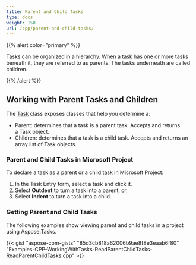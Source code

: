 ```yaml
---
title: Parent and Child Tasks
type: docs
weight: 150
url: /cpp/parent-and-child-tasks/
---
```


{{% alert color="primary" %}} 

Tasks can be organized in a hierarchy. When a task has one or more tasks beneath it, they are referred to as parents. The tasks underneath are called children.

{{% /alert %}}

## **Working with Parent Tasks and Children**
The [Task](https://apireference.aspose.com/tasks/cpp/class/aspose.tasks.task) class exposes classes that help you determine a:

- Parent: determines that a task is a parent task. Accepts and returns a Task object.
- Children: determines that a task is a child task. Accepts and returns an array list of Task objects.
### **Parent and Child Tasks in Microsoft Project**
To declare a task as a parent or a child task in Microsoft Project:

1. In the Task Entry form, select a task and click it.
2. Select **Outdent** to turn a task into a parent, or,
3. Select **Indent** to turn a task into a child.
### **Getting Parent and Child Tasks**
The following examples show viewing parent and child tasks in a project using Aspose.Tasks.

{{< gist "aspose-com-gists" "85d3cb818a62006b9ae8f8e3eaab6f80" "Examples-CPP-WorkingWithTasks-ReadParentChildTasks-ReadParentChildTasks.cpp" >}}
